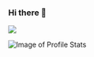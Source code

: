 ### Hi there 👋

![](https://komarev.com/ghpvc/?username=shubham1295&color=green)

![Image of Profile Stats](https://github-readme-stats.vercel.app/api?username=shubham1295&&show_icons=true&title_color=ffffff&icon_color=bb2acf&text_color=daf7dc&bg_color=151515)
<!--
**shubham1295/shubham1295** is a ✨ _special_ ✨ repository because its `README.md` (this file) appears on your GitHub profile.

Here are some ideas to get you started:

- 🔭 I’m currently working on ...
- 🌱 I’m currently learning ...
- 👯 I’m looking to collaborate on ...
- 🤔 I’m looking for help with ...
- 💬 Ask me about ...
- 📫 How to reach me: ...
- 😄 Pronouns: ...
- ⚡ Fun fact: ...
-->
